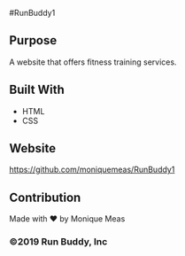 ﻿#RunBuddy1


## Purpose
A website that offers fitness training services.

## Built With
* HTML
* CSS

## Website
https://github.com/moniquemeas/RunBuddy1

## Contribution
Made with ❤️ by Monique Meas

### ©️2019 Run Buddy, Inc 
